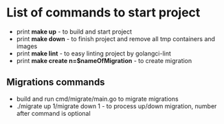 # List of commands to start project

- print **make up** - to build and start project
- print **make down** - to finish project and remove all tmp containers and images
- print **make lint** - to easy linting project by golangci-lint
- print **make create n=$nameOfMigration** - to create migration

## Migrations commands

- build and run cmd/migrate/main.go to migrate migrations
- ./migrate up 1/migrate down 1 - to process up/down migration, number after command is optional
